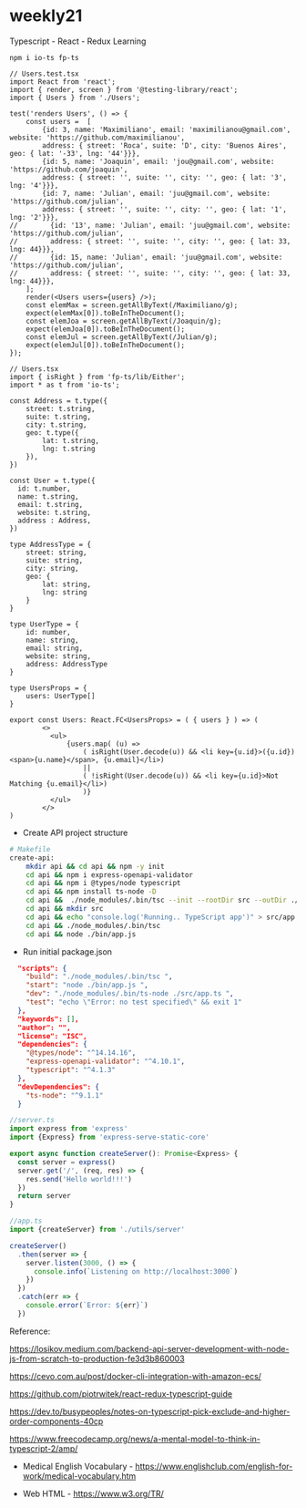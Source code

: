 # weekly21
Typescript - React - Redux Learning

```
npm i io-ts fp-ts
```

```tsx
// Users.test.tsx
import React from 'react';
import { render, screen } from '@testing-library/react';
import { Users } from './Users';

test('renders Users', () => {
    const users =  [
        {id: 3, name: 'Maximiliano', email: 'maximilianou@gmail.com', website: 'https://github.com/maximilianou', 
        address: { street: 'Roca', suite: 'D', city: 'Buenos Aires', geo: { lat: '-33', lng: '44'}}},
        {id: 5, name: 'Joaquin', email: 'jou@gmail.com', website: 'https://github.com/joaquin', 
        address: { street: '', suite: '', city: '', geo: { lat: '3', lng: '4'}}},
        {id: 7, name: 'Julian', email: 'juu@gmail.com', website: 'https://github.com/julian', 
        address: { street: '', suite: '', city: '', geo: { lat: '1', lng: '2'}}},
//        {id: '13', name: 'Julian', email: 'juu@gmail.com', website: 'https://github.com/julian', 
//        address: { street: '', suite: '', city: '', geo: { lat: 33, lng: 44}}},
//        {id: 15, name: 'Julian', email: 'juu@gmail.com', website: 'https://github.com/julian', 
//        address: { street: '', suite: '', city: '', geo: { lat: 33, lng: 44}}},
    ]; 
    render(<Users users={users} />);
    const elemMax = screen.getAllByText(/Maximiliano/g);
    expect(elemMax[0]).toBeInTheDocument();
    const elemJoa = screen.getAllByText(/Joaquin/g);
    expect(elemJoa[0]).toBeInTheDocument();
    const elemJul = screen.getAllByText(/Julian/g);
    expect(elemJul[0]).toBeInTheDocument();
});

```

```tsx
// Users.tsx
import { isRight } from 'fp-ts/lib/Either';
import * as t from 'io-ts';

const Address = t.type({
    street: t.string,
    suite: t.string,
    city: t.string,
    geo: t.type({ 
        lat: t.string, 
        lng: t.string
    }),
})

const User = t.type({
  id: t.number,
  name: t.string,
  email: t.string,
  website: t.string,
  address : Address,
})

type AddressType = {
    street: string,
    suite: string,
    city: string,
    geo: {
        lat: string,
        lng: string
    }
}

type UserType = {
    id: number,
    name: string,
    email: string,
    website: string,
    address: AddressType
}

type UsersProps = {
    users: UserType[]
}

export const Users: React.FC<UsersProps> = ( { users } ) => (
        <>
          <ul>
              {users.map( (u) => 
                  ( isRight(User.decode(u)) && <li key={u.id}>({u.id}) <span>{u.name}</span>, {u.email}</li>)
                  || 
                  ( !isRight(User.decode(u)) && <li key={u.id}>Not Matching {u.email}</li>)
                  )}
          </ul>
        </>
)

```

 - Create API project structure
```sh
# Makefile
create-api:
	mkdir api && cd api && npm -y init
	cd api && npm i express-openapi-validator	
	cd api && npm i @types/node typescript 
	cd api && npm install ts-node -D
	cd api &&  ./node_modules/.bin/tsc --init --rootDir src --outDir ./bin --esModuleInterop --lib ES2019 --module commonjs --noImplicitAny true
	cd api && mkdir src
	cd api && echo "console.log('Running.. TypeScript app')" > src/app.ts
    cd api && ./node_modules/.bin/tsc
	cd api && node ./bin/app.js
```
 - Run initial 
package.json
```json
  "scripts": {
    "build": "./node_modules/.bin/tsc ",
    "start": "node ./bin/app.js ",
    "dev": "./node_modules/.bin/ts-node ./src/app.ts ",
    "test": "echo \"Error: no test specified\" && exit 1"
  },
  "keywords": [],
  "author": "",
  "license": "ISC",
  "dependencies": {
    "@types/node": "^14.14.16",
    "express-openapi-validator": "^4.10.1",
    "typescript": "^4.1.3"
  },
  "devDependencies": {
    "ts-node": "^9.1.1"
  }

```

```ts
//server.ts
import express from 'express'
import {Express} from 'express-serve-static-core'

export async function createServer(): Promise<Express> {
  const server = express()
  server.get('/', (req, res) => {
    res.send('Hello world!!!')
  })
  return server
}
```

```ts
//app.ts
import {createServer} from './utils/server'

createServer()
  .then(server => {
    server.listen(3000, () => {
      console.info(`Listening on http://localhost:3000`)
    })
  })
  .catch(err => {
    console.error(`Error: ${err}`)
  })
```

Reference:

https://losikov.medium.com/backend-api-server-development-with-node-js-from-scratch-to-production-fe3d3b860003

https://cevo.com.au/post/docker-cli-integration-with-amazon-ecs/

https://github.com/piotrwitek/react-redux-typescript-guide

https://dev.to/busypeoples/notes-on-typescript-pick-exclude-and-higher-order-components-40cp

https://www.freecodecamp.org/news/a-mental-model-to-think-in-typescript-2/amp/


- Medical English Vocabulary - 
https://www.englishclub.com/english-for-work/medical-vocabulary.htm

- Web HTML - 
https://www.w3.org/TR/
